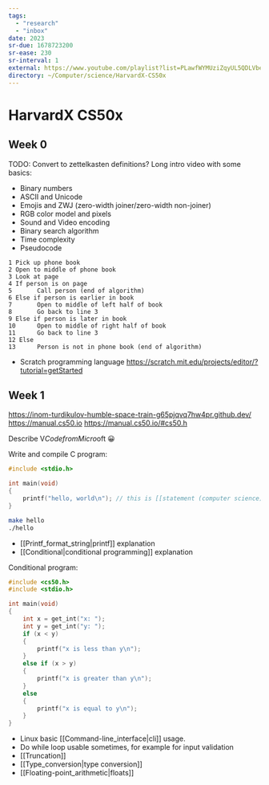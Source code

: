 ```yaml
---
tags:
  - "research"
  - "inbox"
date: 2023
sr-due: 1678723200
sr-ease: 230
sr-interval: 1
external: https://www.youtube.com/playlist?list=PLawfWYMUziZqyUL5QDLVbe3j5BKWj42E5
directory: ~/Computer/science/HarvardX-CS50x
---
```


# HarvardX CS50x

## Week 0

TODO: Convert to zettelkasten definitions?
Long intro video with some basics:
- Binary numbers
- ASCII and Unicode
- Emojis and ZWJ (zero-width joiner/zero-width non-joiner)
- RGB color model and pixels
- Sound and Video encoding
- Binary search algorithm
- Time complexity
- Pseudocode
```
1 Pick up phone book
2 Open to middle of phone book
3 Look at page
4 If person is on page
5       Call person (end of algorithm)
6 Else if person is earlier in book
7       Open to middle of left half of book
8       Go back to line 3
9 Else if person is later in book
10      Open to middle of right half of book
11      Go back to line 3
12 Else
13      Person is not in phone book (end of algorithm)
```
- Scratch programming language
<https://scratch.mit.edu/projects/editor/?tutorial=getStarted>


## Week 1

<https://inom-turdikulov-humble-space-train-g65pjqvq7hw4pr.github.dev/>
<https://manual.cs50.io>
<https://manual.cs50.io/#cs50.h>

Describe V$Code from Micro$oft 😀

Write and compile C program:
```c
#include <stdio.h>

int main(void)
{
    printf("hello, world\n"); // this is [[statement (computer science)]]
}
```

```bash
make hello
./hello
```

- [[Printf_format_string|printf]] explanation
- [[Conditional|conditional programming]] explanation

Conditional program:
```c
#include <cs50.h>
#include <stdio.h>

int main(void)
{
    int x = get_int("x: ");
    int y = get_int("y: ");
    if (x < y)
    {
        printf("x is less than y\n");
    }
    else if (x > y)
    {
        printf("x is greater than y\n");
    }
    else
    {
        printf("x is equal to y\n");
    }
}
```

- Linux basic [[Command-line_interface|cli]] usage.
- Do while loop usable sometimes, for example for input validation
- [[Truncation]]
- [[Type_conversion|type conversion]]
- [[Floating-point_arithmetic|floats]]
